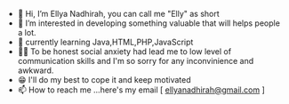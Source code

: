 - 👋 Hi, I’m Ellya Nadhirah, you can call me "Elly" as short
- 👀 I’m interested in developing something valuable that will helps people a lot.
- 🌱 currently learning Java,HTML,PHP,JavaScript
- 🙏🏼 To be honest social anxiety had lead me to low level of communication skills and I'm so sorry for any inconvinience and awkward.
- 😁 I'll do my best to cope it and keep motivated
- 📫 How to reach me ...here's my email [ ellyanadhirah@gmail.com ]

<!---
ellya16/ellya16 is a ✨ special ✨ repository because its `README.md` (this file) appears on your GitHub profile.
You can click the Preview link to take a look at your changes.
--->
